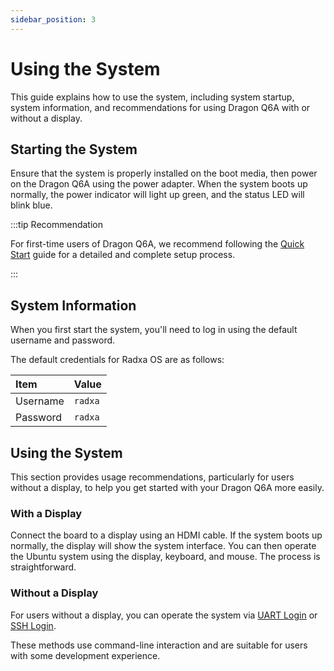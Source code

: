 ```yaml
---
sidebar_position: 3
---
```


# Using the System

This guide explains how to use the system, including system startup, system information, and recommendations for using Dragon Q6A with or without a display.

## Starting the System

Ensure that the system is properly installed on the boot media, then power on the Dragon Q6A using the power adapter. When the system boots up normally, the power indicator will light up green, and the status LED will blink blue.

:::tip Recommendation

For first-time users of Dragon Q6A, we recommend following the [Quick Start](./quickly_start.md) guide for a detailed and complete setup process.

:::

## System Information

When you first start the system, you'll need to log in using the default username and password.

The default credentials for Radxa OS are as follows:

| Item     | Value   |
| :------- | :------ |
| Username | `radxa` |
| Password | `radxa` |

## Using the System

This section provides usage recommendations, particularly for users without a display, to help you get started with your Dragon Q6A more easily.

### With a Display

Connect the board to a display using an HDMI cable. If the system boots up normally, the display will show the system interface. You can then operate the Ubuntu system using the display, keyboard, and mouse. The process is straightforward.

### Without a Display

For users without a display, you can operate the system via [UART Login](../system-use/uart_debug.md) or [SSH Login](../system-use/ssh.md).

These methods use command-line interaction and are suitable for users with some development experience.
